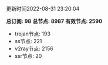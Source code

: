 更新时间2022-08-31 23:20:04

**总订阅: 98**
**总节点: 8987**
**有效节点: 2590**
- trojan节点: 193
- ss节点: 221
- v2ray节点: 2156
- ssr节点: 20
